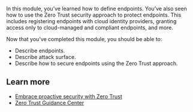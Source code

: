 In this module, you’ve learned how to define endpoints. You’ve also seen how to use the Zero Trust security approach to protect endpoints. This includes registering endpoints with cloud identity providers, granting access only to cloud-managed and compliant endpoints, and more.

Now that you’ve completed this module, you should be able to:

- Describe endpoints.
- Describe attack surface.
- Describe how to secure endpoints using the Zero Trust approach.

## Learn more

- [Embrace proactive security with Zero Trust](/security/business/zero-trust)
- [Zero Trust Guidance Center](/security/zero-trust/)
